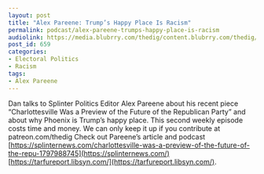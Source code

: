 ```yaml
---
layout: post
title: "Alex Pareene: Trump’s Happy Place Is Racism"
permalink: podcast/alex-pareene-trumps-happy-place-is-racism
audiolink: https://media.blubrry.com/thedig/content.blubrry.com/thedig/The_Dig_-_EP_42_-_Pareene.mp3
post_id: 659
categories: 
- Electoral Politics
- Racism
tags: 
- Alex Pareene
---
```


Dan talks to Splinter Politics Editor Alex Pareene about his recent piece “Charlottesville Was a Preview of the Future of the Republican Party” and about why Phoenix is Trump’s happy place. This second weekly episode costs time and money. We can only keep it up if you contribute at patreon.com/thedig Check out Pareene’s article and podcast [https://splinternews.com/charlottesville-was-a-preview-of-the-future-of-the-repu-1797988745](https://splinternews.com/) [https://tarfureport.libsyn.com/](https://tarfureport.libsyn.com/).